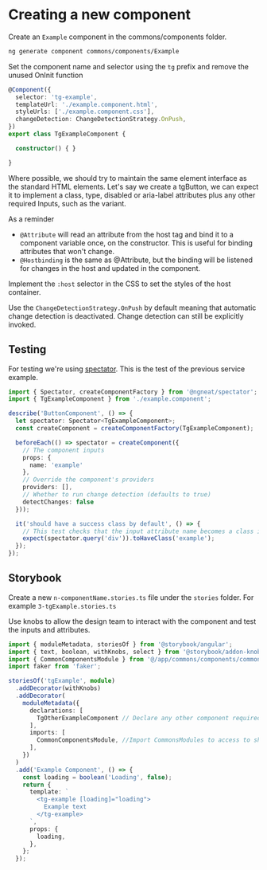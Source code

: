# Creating a new component

Create an `Example` component in the commons/components folder.

```bash
ng generate component commons/components/Example
```
Set the component name and selector using the `tg` prefix and remove the unused OnInit function

```ts
@Component({
  selector: 'tg-example',
  templateUrl: './example.component.html',
  styleUrls: ['./example.component.css'],
  changeDetection: ChangeDetectionStrategy.OnPush,
})
export class TgExampleComponent {

  constructor() { }

}
```
Where possible, we should try to maintain the same element interface as the standard HTML elements. Let's say we create a tgButton, we can expect it to implement a class, type, disabled or aria-label attributes plus any other required Inputs, such as the variant.

As a reminder

- `@Attribute` will read an attribute from the host tag and bind it to a component variable once, on the constructor. This is useful for binding attributes that won't change.
- `@Hostbinding` is the same as @Attribute, but the binding will be listened for changes in the host and updated in the component.

Implement the `:host` selector in the CSS to set the styles of the host container.

Use the `ChangeDetectionStrategy.OnPush` by default meaning that automatic change detection is deactivated. Change detection can still be explicitly invoked.


## Testing

For testing we're using [spectator](https://github.com/ngneat/spectator). This is the test of the previous service example.

```ts
import { Spectator, createComponentFactory } from '@ngneat/spectator';
import { TgExampleComponent } from './example.component';

describe('ButtonComponent', () => {
  let spectator: Spectator<TgExampleComponent>;
  const createComponent = createComponentFactory(TgExampleComponent);

  beforeEach(() => spectator = createComponent({
    // The component inputs
    props: {
      name: 'example'
    },
    // Override the component's providers
    providers: [],
    // Whether to run change detection (defaults to true)
    detectChanges: false
  }));

  it('should have a success class by default', () => {
    // This test checks that the input attribute name becomes a class in the component structure
    expect(spectator.query('div')).toHaveClass('example');
  });
});
```

## Storybook

Create a new `n-componentName.stories.ts` file under the `stories` folder. For example `3-tgExample.stories.ts`

Use knobs to allow the design team to interact with the component and test the inputs and attributes. 

```ts
import { moduleMetadata, storiesOf } from '@storybook/angular';
import { text, boolean, withKnobs, select } from '@storybook/addon-knobs';
import { CommonComponentsModule } from '@/app/commons/components/common-components.module';
import faker from 'faker';

storiesOf('tgExample', module)
  .addDecorator(withKnobs)
  .addDecorator(
    moduleMetadata({
      declarations: [
        TgOtherExampleComponent // Declare any other component required
      ],
      imports: [
        CommonComponentsModule, //Import CommonsModules to access to shared components
      ],
    })
  )
  .add('Example Component', () => {
    const loading = boolean('Loading', false);
    return {
      template: `
        <tg-example [loading]="loading">
          Example text
        </tg-example>
      `,
      props: {
        loading,
      },
    };
  });
```

